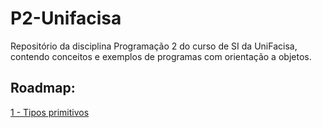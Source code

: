 # P2-Unifacisa
Repositório da disciplina Programação 2 do curso de SI da UniFacisa, contendo conceitos e exemplos de programas com orientação a objetos.

## Roadmap:

[1 - Tipos primitivos](conteudos/TiposPrimitivos.md)
